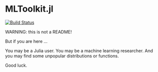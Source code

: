 # MLToolkit.jl

[![Build Status](https://travis-ci.com/xukai92/MLToolkit.jl.svg?branch=master)](https://travis-ci.com/xukai92/MLToolkit.jl)

WARNING: this is not a README!

But if you are here ...

You may be a Julia user.
You may be a machine learning researcher.
And you may find some unpopular distributions or functions.

Good luck.
